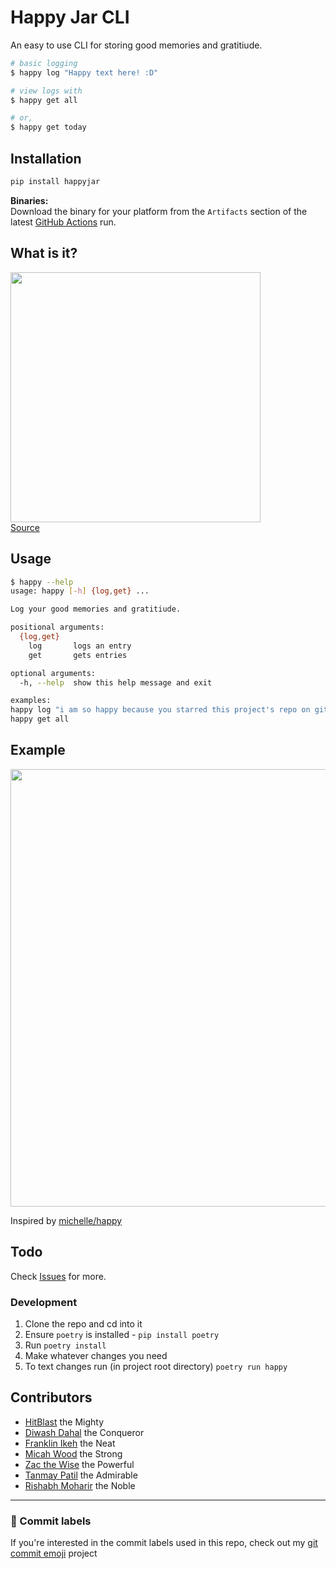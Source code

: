 # Happy Jar CLI
An easy to use CLI for storing good memories and gratitiude.  

```bash
# basic logging
$ happy log "Happy text here! :D"

# view logs with
$ happy get all

# or,
$ happy get today
```

## Installation
```sh
pip install happyjar
```
**Binaries:**  
Download the binary for your platform from the `Artifacts` section of the latest [GitHub Actions](https://github.com/TechWiz-3/happy-jar-cli/actions) run.

## What is it?
<img src="https://github.com/TechWiz-3/happy-jar-cli/blob/main/media/happy.jpg?raw=true" width="400px"></img>  
[Source](https://twitter.com/imovesactive/status/1274960313863950337)

## Usage

```sh
$ happy --help
usage: happy [-h] {log,get} ...

Log your good memories and gratitiude.

positional arguments:
  {log,get}
    log       logs an entry
    get       gets entries

optional arguments:
  -h, --help  show this help message and exit

examples:
happy log "i am so happy because you starred this project's repo on github xDD"
happy get all
```

## Example

<img src="https://github.com/TechWiz-3/happy-jar-cli/blob/main/media/example.png?raw=true" width="700px"></img>  

Inspired by [michelle/happy](https://github.com/michelle/happy)  

## Todo
Check [Issues](https://github.com/TechWiz-3/happy-jar-cli/issues) for more.

### Development

1. Clone the repo and cd into it
2. Ensure `poetry` is installed - `pip install poetry`
3. Run `poetry install`
4. Make whatever changes you need
5. To text changes run (in project root directory) `poetry run happy`

## Contributors

* [HitBlast](https://github.com/hitblast) the Mighty
* [Diwash Dahal](https://github.com/diwash007) the Conqueror
* [Franklin Ikeh](https://github.com/fr4nkln11) the Neat
* [Micah Wood](https://github.com/mxw7265) the Strong
* [Zac the Wise](https://github.com/TechWiz-3) the Powerful
* [Tanmay Patil](https://github.com/TanmayPatil105) the Admirable
* [Rishabh Moharir](https://github.com/redromnon) the Noble

---
### 🎉 Commit labels
If you're interested in the commit labels used in this repo, check out my [git commit emoji](https://github.com/TechWiz-3/git-commit-emojis) project
